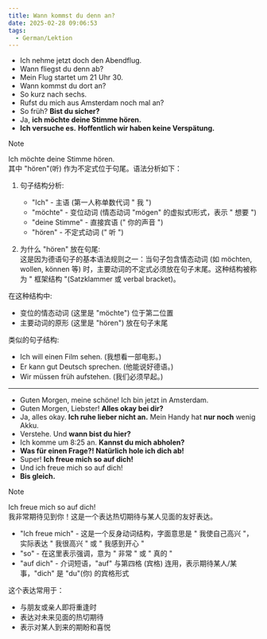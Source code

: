 ```yaml
---
title: Wann kommst du denn an?
date: 2025-02-28 09:06:53
tags:
  - German/Lektion
---
```

- Ich nehme jetzt doch den Abendflug.
- Wann fliegst du denn ab?
- Mein Flug startet um 21 Uhr 30.
- Wann kommst du dort an?
- So kurz nach sechs.
- Rufst du mich aus Amsterdam noch mal an?
- So früh? **Bist du sicher?**
- Ja, **ich möchte deine Stimme hören.**
- **Ich versuche es.** **Hoffentlich wir haben keine Verspätung.**

> [!NOTE]
>
> Ich möchte deine Stimme hören.  
> 其中 "hören"(听) 作为不定式位于句尾。语法分析如下：
>
> 1. 句子结构分析:
>    - "Ich" - 主语 (第一人称单数代词 " 我 ")
>    - "möchte" - 变位动词 (情态动词 "mögen" 的虚拟式Ⅰ形式，表示 " 想要 ")
>    - "deine Stimme" - 直接宾语 (" 你的声音 ")
>    - "hören" - 不定式动词 (" 听 ")
>
> 2. 为什么 "hören" 放在句尾:  
> 这是因为德语句子的基本语法规则之一：当句子包含情态动词 (如 möchten, wollen, können 等) 时，主要动词的不定式必须放在句子末尾。这种结构被称为 " 框架结构 "(Satzklammer 或 verbal bracket)。
>
> 在这种结构中:
>    - 变位的情态动词 (这里是 "möchte") 位于第二位置
>    - 主要动词的原形 (这里是 "hören") 放在句子末尾
>
> 类似的句子结构:
>    - Ich will einen Film sehen. (我想看一部电影。)
>    - Er kann gut Deutsch sprechen. (他能说好德语。)
>    - Wir müssen früh aufstehen. (我们必须早起。)

---
- Guten Morgen, meine schöne! Ich bin jetzt in Amsterdam.
- Guten Morgen, Liebster! **Alles okay bei dir?**
- Ja, alles okay. **Ich ruhe lieber nicht an.** Mein Handy hat **nur noch** wenig Akku.
- Verstehe. Und **wann bist du hier?**
- Ich komme um 8:25 an. **Kannst du mich abholen?**
- **Was für einen Frage?! Natürlich hole ich dich ab!**
- Super! **Ich freue mich so auf dich!**
- Und ich freue mich so auf dich!
- **Bis gleich.**

> [!NOTE]
>
> Ich freue mich so auf dich!  
> 我非常期待见到你！这是一个表达热切期待与某人见面的友好表达。
>
>
> - "Ich freue mich" - 这是一个反身动词结构，字面意思是 " 我使自己高兴 "，实际表达 " 我很高兴 " 或 " 我感到开心 "
> - "so" - 在这里表示强调，意为 " 非常 " 或 " 真的 "
> - "auf dich" - 介词短语，"auf" 与第四格 (宾格) 连用，表示期待某人/某事，"dich" 是 "du"(你) 的宾格形式
>
> 这个表达常用于：
> - 与朋友或亲人即将重逢时
> - 表达对未来见面的热切期待
> - 表示对某人到来的期盼和喜悦
